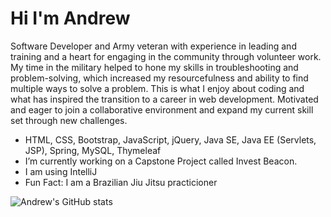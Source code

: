 # Hi I'm Andrew

Software Developer and Army veteran with experience in leading and training and a heart for engaging in the community through volunteer work. My time in the military helped to hone my skills in troubleshooting and problem-solving, which increased my resourcefulness and ability to find multiple ways to solve a problem. This is what I enjoy about coding and what has inspired the transition to a career in web development. Motivated and eager to join a collaborative environment and expand my current skill set through new challenges.

- HTML, CSS, Bootstrap, JavaScript, jQuery, Java SE, Java EE (Servlets, JSP), Spring, MySQL, Thymeleaf 
- I’m currently working on a Capstone Project called Invest Beacon.
- I am using IntelliJ
- Fun Fact: I am a Brazilian Jiu Jitsu practicioner

![Andrew's GitHub stats](https://github-readme-stats.vercel.app/api?username=andrew-batshoun&show_icons=true&theme=default)
